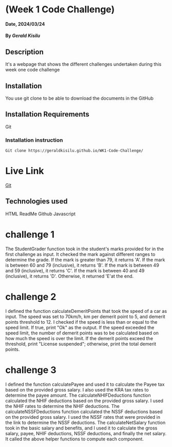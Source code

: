 # (Week 1 Code Challenge)

#### Date, 2024/03/24

#### By *Gerald Kisilu*

## Description
It's a webpage that shows the different challenges undertaken during this week one code challenge

## Installation
You use git clone to be able to download the documents in the GitHub

## Installation Requirements
Git

### Installation instruction
```
Git clone https://geraldkisilu.github.io/WK1-Code-Challenge/

```

# Live Link
[Git](https://geraldkisilu.github.io/WK1-Code-Challenge/)

## Technologies used
HTML
ReadMe
Github
Javascript



# challenge 1
The StudentGrader function took in the student's marks provided for in the first challenge as input.
It checked the mark against different ranges to determine the grade.
If the mark is greater than 79, it returns 'A'.
If the mark is between 60 and 79 (inclusive), it returns 'B'.
If the mark is between 49 and 59 (inclusive), it returns 'C'.
If the mark is between 40 and 49 (inclusive), it returns 'D'.
Otherwise, it returned 'E'at the end.


# challenge 2
I defined the function calculateDemeritPoints that took the speed of a car as input.
The speed was set to 70km/h, km per demerit point to 5, and demerit points threshold to 12.
I checked if the speed is less than or equal to the speed limit. If true, print "Ok" as the output.
If the speed exceeded the speed limit, the number of demerit points was to be calculated based on how much the speed is over the limit.
If the demerit points exceed the threshold, print "License suspended"; otherwise, print the total demerit points.

# challenge 3
I defined the function calculatePayee and used it to calculate the Payee tax based on the provided gross salary. I also used the KRA tax rates to determine the payee amount.
The calculateNHIFDeductions function calculated the NHIF deductions based on the provided gross salary. I used the NHIF rates to determine the NHIF deductions.
The calculateNSSFDeductions function calculated the NSSF deductions based on the provided gross salary. I used the NSSF rates that were provided in the link to determine the NSSF deductions.
The calculateNetSalary function took in the basic salary and benefits, and I used it to calculate the gross salary, payee, NHIF deductions, NSSF deductions, and finally the net salary. It called the above helper functions to compute each component.
